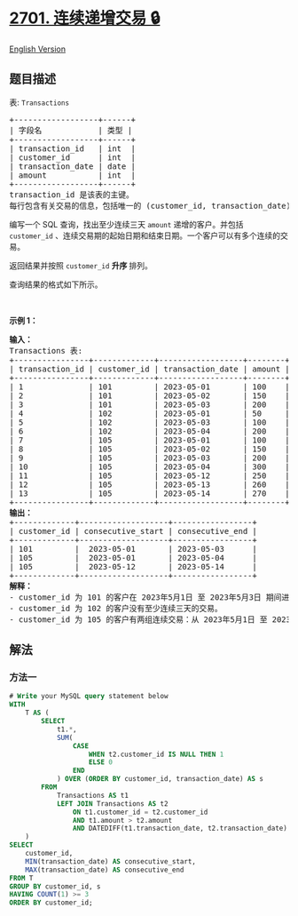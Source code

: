 # [2701. 连续递增交易 🔒](https://leetcode.cn/problems/consecutive-transactions-with-increasing-amounts)

[English Version](/solution/2700-2799/2701.Consecutive%20Transactions%20with%20Increasing%20Amounts/README_EN.md)

<!-- tags:数据库 -->

## 题目描述

<!-- 这里写题目描述 -->

<p>表: <code>Transactions</code></p>

<pre>
+------------------+------+
| 字段名            | 类型 |
+------------------+------+
| transaction_id   | int  |
| customer_id      | int  |
| transaction_date | date |
| amount           | int  |
+------------------+------+
transaction_id 是该表的主键。 
每行包含有关交易的信息，包括唯一的 (customer_id, transaction_date)，以及相应的 customer_id 和 amount。 
</pre>

<p>编写一个 SQL 查询，找出至少连续三天 <code>amount</code> 递增的客户。并包括 <code>customer_id</code>&nbsp;、连续交易期的起始日期和结束日期。一个客户可以有多个连续的交易。</p>

<p>返回结果并按照 <code>customer_id</code> <strong>升序&nbsp;</strong>排列。</p>

<p>查询结果的格式如下所示。</p>

<p>&nbsp;</p>

<p><strong class="example">示例 1：</strong></p>

<pre>
<b>输入：</b>
Transactions 表:
+----------------+-------------+------------------+--------+
| transaction_id | customer_id | transaction_date | amount |
+----------------+-------------+------------------+--------+
| 1 &nbsp; &nbsp; &nbsp; &nbsp; &nbsp; &nbsp; &nbsp;| 101 &nbsp; &nbsp; &nbsp; &nbsp; | 2023-05-01 &nbsp; &nbsp; &nbsp; | 100 &nbsp; &nbsp;|
| 2 &nbsp; &nbsp; &nbsp; &nbsp; &nbsp; &nbsp; &nbsp;| 101 &nbsp; &nbsp; &nbsp; &nbsp; | 2023-05-02 &nbsp; &nbsp; &nbsp; | 150 &nbsp; &nbsp;|
| 3 &nbsp; &nbsp; &nbsp; &nbsp; &nbsp; &nbsp; &nbsp;| 101 &nbsp; &nbsp; &nbsp; &nbsp; | 2023-05-03 &nbsp; &nbsp; &nbsp; | 200 &nbsp; &nbsp;|
| 4 &nbsp; &nbsp; &nbsp; &nbsp; &nbsp; &nbsp; &nbsp;| 102 &nbsp; &nbsp; &nbsp; &nbsp; | 2023-05-01 &nbsp; &nbsp; &nbsp; | 50 &nbsp; &nbsp; |
| 5 &nbsp; &nbsp; &nbsp; &nbsp; &nbsp; &nbsp; &nbsp;| 102 &nbsp; &nbsp; &nbsp; &nbsp; | 2023-05-03 &nbsp; &nbsp; &nbsp; | 100 &nbsp; &nbsp;|
| 6 &nbsp; &nbsp; &nbsp; &nbsp; &nbsp; &nbsp; &nbsp;| 102 &nbsp; &nbsp; &nbsp; &nbsp; | 2023-05-04 &nbsp; &nbsp; &nbsp; | 200 &nbsp; &nbsp;|
| 7 &nbsp; &nbsp; &nbsp; &nbsp; &nbsp; &nbsp; &nbsp;| 105 &nbsp; &nbsp; &nbsp; &nbsp; | 2023-05-01 &nbsp; &nbsp; &nbsp; | 100 &nbsp; &nbsp;|
| 8 &nbsp; &nbsp; &nbsp; &nbsp; &nbsp; &nbsp; &nbsp;| 105 &nbsp; &nbsp; &nbsp; &nbsp; | 2023-05-02 &nbsp; &nbsp; &nbsp; | 150 &nbsp; &nbsp;|
| 9 &nbsp; &nbsp; &nbsp; &nbsp; &nbsp; &nbsp; &nbsp;| 105 &nbsp; &nbsp; &nbsp; &nbsp; | 2023-05-03 &nbsp; &nbsp; &nbsp; | 200 &nbsp; &nbsp;|
| 10 &nbsp; &nbsp; &nbsp; &nbsp; &nbsp; &nbsp; | 105 &nbsp; &nbsp; &nbsp; &nbsp; | 2023-05-04 &nbsp; &nbsp; &nbsp; | 300 &nbsp; &nbsp;|
| 11 &nbsp; &nbsp; &nbsp; &nbsp; &nbsp; &nbsp; | 105 &nbsp; &nbsp; &nbsp; &nbsp; | 2023-05-12 &nbsp; &nbsp; &nbsp; | 250 &nbsp; &nbsp;|
| 12 &nbsp; &nbsp; &nbsp; &nbsp; &nbsp; &nbsp; | 105 &nbsp; &nbsp; &nbsp; &nbsp; | 2023-05-13 &nbsp; &nbsp; &nbsp; | 260 &nbsp; &nbsp;|
| 13 &nbsp; &nbsp; &nbsp; &nbsp; &nbsp; &nbsp; | 105 &nbsp; &nbsp; &nbsp; &nbsp; | 2023-05-14 &nbsp; &nbsp; &nbsp; | 270 &nbsp; &nbsp;|
+----------------+-------------+------------------+--------+
<b>输出：</b>
+-------------+-------------------+-----------------+
| customer_id | consecutive_start | consecutive_end |&nbsp;
+-------------+-------------------+-----------------+
| 101 &nbsp; &nbsp; &nbsp; &nbsp; |&nbsp; 2023-05-01 &nbsp; &nbsp; &nbsp; |&nbsp;2023-05-03 &nbsp; &nbsp; &nbsp;|&nbsp;
| 105 &nbsp; &nbsp; &nbsp; &nbsp; |&nbsp; 2023-05-01 &nbsp; &nbsp; &nbsp; |&nbsp;2023-05-04 &nbsp; &nbsp; &nbsp;|
| 105 &nbsp; &nbsp; &nbsp; &nbsp; |&nbsp; 2023-05-12 &nbsp; &nbsp; &nbsp; |&nbsp;2023-05-14 &nbsp; &nbsp; &nbsp;|&nbsp;
+-------------+-------------------+-----------------+
<strong>解释：</strong>&nbsp;
- customer_id 为 101 的客户在 2023年5月1日 至 2023年5月3日 期间进行了连续递增金额的交易。
- customer_id 为 102 的客户没有至少连续三天的交易。
- customer_id 为 105 的客户有两组连续交易：从 2023年5月1日 至 2023年5月4日，以及 2023年5月12日 至 2023年5月14日。结果按 customer_id 升序排序
</pre>

## 解法

### 方法一

<!-- tabs:start -->

```sql
# Write your MySQL query statement below
WITH
    T AS (
        SELECT
            t1.*,
            SUM(
                CASE
                    WHEN t2.customer_id IS NULL THEN 1
                    ELSE 0
                END
            ) OVER (ORDER BY customer_id, transaction_date) AS s
        FROM
            Transactions AS t1
            LEFT JOIN Transactions AS t2
                ON t1.customer_id = t2.customer_id
                AND t1.amount > t2.amount
                AND DATEDIFF(t1.transaction_date, t2.transaction_date) = 1
    )
SELECT
    customer_id,
    MIN(transaction_date) AS consecutive_start,
    MAX(transaction_date) AS consecutive_end
FROM T
GROUP BY customer_id, s
HAVING COUNT(1) >= 3
ORDER BY customer_id;
```

<!-- tabs:end -->

<!-- end -->
